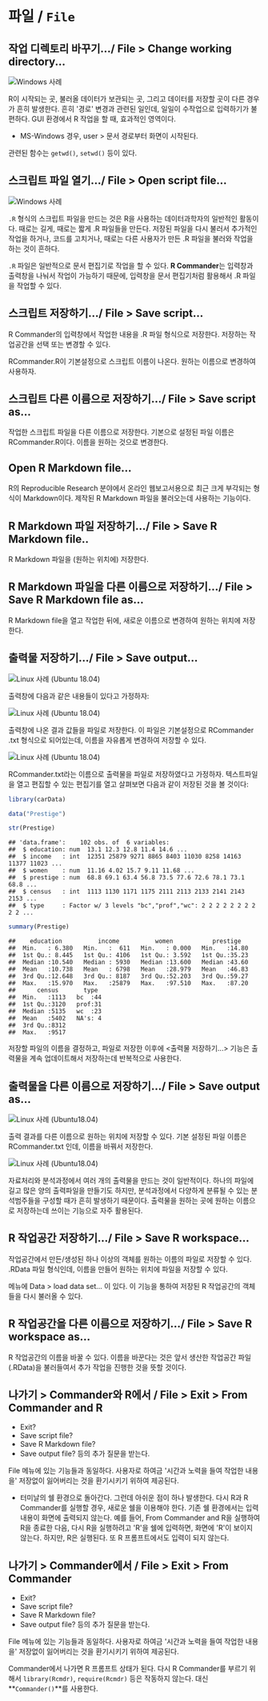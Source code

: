 # 파일 / `File`

## 작업 디렉토리 바꾸기.../ File > Change working directory...

![Windows 사례](fig/file-cwd.png) 

R이 시작되는 곳, 불러올 데이터가 보관되는 곳, 그리고 데이터를 저장할 곳이 다른 경우가 흔히 발생한다. 흔히 '경로' 변경과 관련된 일인데, 일일이 수작업으로 입력하기가 불편하다. GUI 환경에서 R 작업을 할 때, 효과적인 영역이다.

- MS-Windows 경우, user > 문서 경로부터 화면이 시작된다.

관련된 함수는 `getwd()`, `setwd()` 등이 있다.

## 스크립트 파일 열기.../ File > Open script file...


![Windows 사례](fig/file-open.png)

`.R` 형식의 스크립트 파일을 만드는 것은 R을 사용하는 데이터과학자의 일반적인 활동이다. 때로는 길게, 때로는 짧게 .R 파일들을 만든다. 저장된 파일을 다시 불러서 추가적인 작업을 하거나, 코드를 고치거나, 때로는 다른 사용자가 만든 .R 파일을 불러와 작업을 하는 것이 흔하다.

`.R` 파일은 일반적으로 문서 편집기로 작업을 할 수 있다. **R Commander**는 입력창과 출력창을 나눠서 작업이 가능하기 때문에, 입력창을 문서 편집기처럼 활용해서 .R 파일을 작업할 수 있다.


## 스크립트 저장하기.../ File > Save script...


R Commander의 입력창에서 작업한 내용을 .R 파일 형식으로 저장한다. 저장하는 작업공간을 선택 또는 변경할 수 있다.

RCommander.R이 기본설정으로 스크립트 이름이 나온다. 원하는 이름으로 변경하여 사용하자.

## 스크립트 다른 이름으로 저장하기.../ File > Save script as...

작업한 스크립트 파일을 다른 이름으로 저장한다.  기본으로 설정된 파일 이름은 RCommander.R이다. 이름을 원하는 것으로 변경한다.

## Open R Markdown file...

R의 Reproducible Research 분야에서 온라인 웹보고서용으로 최근 크게 부각되는 형식이 Markdown이다. 제작된 R Markdown 파일을 불러오는데 사용하는 기능이다.

## R Markdown 파일 저장하기.../ File > Save R Markdown file..

R Markdown 파일을 (원하는 위치에) 저장한다.

## R Markdown 파일을 다른 이름으로 저장하기.../ File > Save R Markdown file as...

R Markdown file을 열고 작업한 뒤에, 새로운 이름으로 변경하여 원하는 위치에 저장한다.

## 출력물 저장하기.../ File > Save output...

![Linux 사례 (Ubuntu 18.04)](fig/file-save-output-01.png) 


출력창에 다음과 같은 내용들이 있다고 가정하자:


![Linux 사례 (Ubuntu 18.04)](fig/file-save-output-02.png)  



출력창에 나온 결과 값들을 파일로 저장한다. 이 파일은 기본설정으로 RCommander .txt 형식으로 되어있는데, 이름을 자유롭게 변경하여 저장할 수 있다.

![Linux 사례 (Ubuntu 18.04)](fig/file-save-output-03.png) 


RCommander.txt라는 이름으로 출력물을 파일로 저장하였다고 가정하자. 텍스트파일을 열고 편집할 수 있는 편집기를 열고 살펴보면 다음과 같이 저장된 것을 볼 것이다:



```r
library(carData)

data("Prestige")

str(Prestige)
```

```
## 'data.frame':	102 obs. of  6 variables:
##  $ education: num  13.1 12.3 12.8 11.4 14.6 ...
##  $ income   : int  12351 25879 9271 8865 8403 11030 8258 14163 11377 11023 ...
##  $ women    : num  11.16 4.02 15.7 9.11 11.68 ...
##  $ prestige : num  68.8 69.1 63.4 56.8 73.5 77.6 72.6 78.1 73.1 68.8 ...
##  $ census   : int  1113 1130 1171 1175 2111 2113 2133 2141 2143 2153 ...
##  $ type     : Factor w/ 3 levels "bc","prof","wc": 2 2 2 2 2 2 2 2 2 2 ...
```

```r
summary(Prestige)
```

```
##    education          income          women           prestige    
##  Min.   : 6.380   Min.   :  611   Min.   : 0.000   Min.   :14.80  
##  1st Qu.: 8.445   1st Qu.: 4106   1st Qu.: 3.592   1st Qu.:35.23  
##  Median :10.540   Median : 5930   Median :13.600   Median :43.60  
##  Mean   :10.738   Mean   : 6798   Mean   :28.979   Mean   :46.83  
##  3rd Qu.:12.648   3rd Qu.: 8187   3rd Qu.:52.203   3rd Qu.:59.27  
##  Max.   :15.970   Max.   :25879   Max.   :97.510   Max.   :87.20  
##      census       type   
##  Min.   :1113   bc  :44  
##  1st Qu.:3120   prof:31  
##  Median :5135   wc  :23  
##  Mean   :5402   NA's: 4  
##  3rd Qu.:8312            
##  Max.   :9517
```

저장할 파일의 이름을 결정하고, 파일로 저장한 이후에 <출력물 저장하기...> 기능은 출력물을 계속 업데이트해서 저장하는데 반복적으로 사용한다.

## 출력물을 다른 이름으로 저장하기.../ File > Save output as...


![Linux 사례 (Ubuntu18.04)](fig/file-save-output-as-01.png)

출력 결과를 다른 이름으로 원하는 위치에 저장할 수 있다. 기본 설정된 파일 이름은 RCommander.txt 인데, 이름을 바꿔서 저장한다. 

 
![Linux 사례 (Ubuntu18.04)](fig/file-save-output-as-02.png)

자료처리와 분석과정에서 여러 개의 출력물을 만드는 것이 일반적이다. 하나의 파일에 길고 많은 양의 출력파일을 만들기도 하지만, 분석과정에서 다양하게 분류될 수 있는 분석범주들을 구성할 때가 흔히 발생하기 때문이다. 출력물을 원하는 곳에 원하는 이름으로 저장하는데 쓰이는 기능으로 자주 활용된다.


## R 작업공간 저장하기.../ File > Save R workspace...


작업공간에서 만든/생성된 하나 이상의 객체를 원하는 이름의 파일로 저장할 수 있다. .RData 파일 형식인데, 이름을 만들어 원하는 위치에 파일을 저장할 수 있다.


메뉴에 Data > load data set... 이 있다. 이 기능을 통하여 저장된 R 작업공간의 객체들을 다시 불러올 수 있다.

 
## R 작업공간을 다른 이름으로 저장하기.../ File > Save R workspace as...


R 작업공간의 이름을 바꿀 수 있다. 이름을 바꾼다는 것은 앞서 생산한 작업공간 파일(.RData)을 불러들여서 추가 작업을 진행한 것을 뜻할 것이다.

## 나가기 > Commander와 R에서 / File > Exit > From Commander and R

 

- Exit?
- Save script file?
- Save R Markdown file?
- Save output file? 등의 추가 질문을 받는다.


File 메뉴에 있는  기능들과 동일하다. 사용자로 하여금 '시간과 노력을 들여 작업한 내용을' 저장없이 잃어버리는 것을 환기시키기 위하여 제공된다.

* 터미날의 쉘 환경으로 돌아간다. 그런데 아쉬운 점이 하나 발생한다. 다시 R과 R Commander를 실행할 경우, 새로운 쉘을 이용해야 한다. 기존 쉘 환경에서는 입력내용이 화면에 출력되지 않는다. 예를 들어, From Commander and R을 실행하여 R을 종료한 다음, 다시 R을 실행하려고 'R'을 쉘에 입력하면, 화면에 'R'이 보이지 않는다. 하지만, R은 실행된다. 또 R 프롬프트에서도 입력이 되지 않는다.

## 나가기 > Commander에서 / File > Exit > From Commander

 

- Exit?
- Save script file?
- Save R Markdown file?
- Save output file? 등의 추가 질문을 받는다.


File 메뉴에 있는  기능들과 동일하다. 사용자로 하여금 '시간과 노력을 들여 작업한 내용을' 저장없이 잃어버리는 것을 환기시키기 위하여 제공된다.

Commander에서 나가면 R 프롬프트 상태가 된다. 다시 R Commander를 부르기 위해서 `library(Rcmdr)`, `require(Rcmdr)` 등은 작동하지 않는다. 대신 **`Commander()`**를 사용한다.

  

